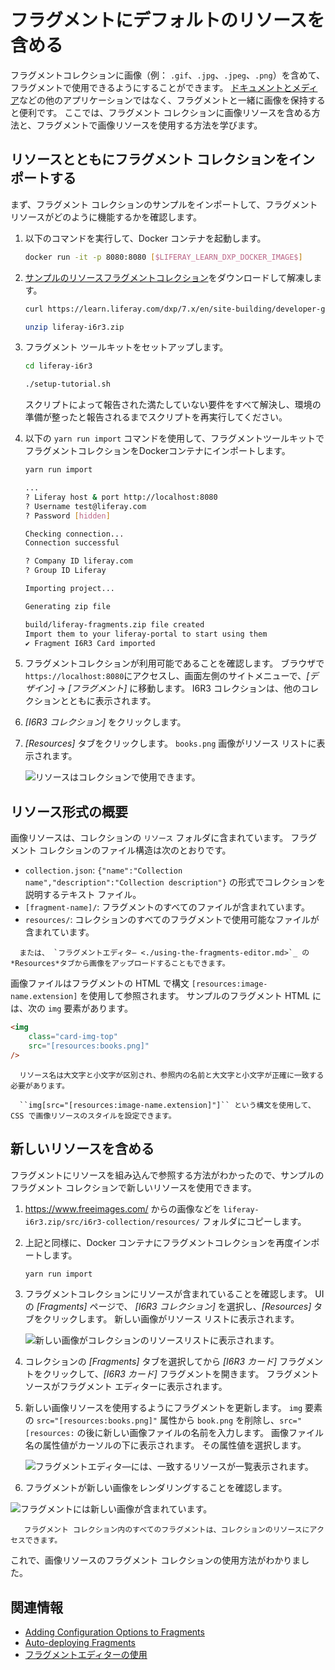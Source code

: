 # フラグメントにデフォルトのリソースを含める

フラグメントコレクションに画像（例： `.gif`、`.jpg`、`.jpeg`、`.png`）を含めて、フラグメントで使用できるようにすることができます。 [ドキュメントとメディア](../../../content-authoring-and-management/documents-and-media/sharing-documents-and-media.md)などの他のアプリケーションではなく、フラグメントと一緒に画像を保持すると便利です。 ここでは、フラグメント コレクションに画像リソースを含める方法と、フラグメントで画像リソースを使用する方法を学びます。

## リソースとともにフラグメント コレクションをインポートする

まず、フラグメント コレクションのサンプルをインポートして、フラグメント リソースがどのように機能するかを確認します。

1.  以下のコマンドを実行して、Docker コンテナを起動します。

    ``` bash
    docker run -it -p 8080:8080 [$LIFERAY_LEARN_DXP_DOCKER_IMAGE$]
    ```

2.  [サンプルのリソースフラグメントコレクション](https://learn.liferay.com/dxp/7.x/en/site-building/developer-guide/developing-page-fragments/liferay-i6r3.zip)をダウンロードして解凍します。

    ``` bash
    curl https://learn.liferay.com/dxp/7.x/en/site-building/developer-guide/developing-page-fragments/liferay-i6r3.zip -O
    ```

    ``` bash
    unzip liferay-i6r3.zip
    ```

3.  フラグメント ツールキットをセットアップします。

    ``` bash
    cd liferay-i6r3
    ```

    ``` bash
    ./setup-tutorial.sh
    ```


    スクリプトによって報告された満たしていない要件をすべて解決し、環境の準備が整ったと報告されるまでスクリプトを再実行してください。

4.  以下の `yarn run import` コマンドを使用して、フラグメントツールキットでフラグメントコレクションをDockerコンテナにインポートします。

    ``` bash
    yarn run import

    ...
    ? Liferay host & port http://localhost:8080
    ? Username test@liferay.com
    ? Password [hidden]

    Checking connection...
    Connection successful

    ? Company ID liferay.com
    ? Group ID Liferay

    Importing project...

    Generating zip file

    build/liferay-fragments.zip file created
    Import them to your liferay-portal to start using them
    ✔ Fragment I6R3 Card imported
    ```

5.  フラグメントコレクションが利用可能であることを確認します。 ブラウザで`https://localhost:8080`にアクセスし、画面左側のサイトメニューで、*[デザイン]* → *[フラグメント]* に移動します。 I6R3 コレクションは、他のコレクションとともに表示されます。

6.  *[I6R3 コレクション]* をクリックします。

7.  *[Resources]* タブをクリックします。 `books.png` 画像がリソース リストに表示されます。

    ![リソースはコレクションで使用できます。](./including-default-resources-with-fragments/images/01.png)

## リソース形式の概要

画像リソースは、コレクションの `リソース` フォルダに含まれています。 フラグメント コレクションのファイル構造は次のとおりです。

  - `collection.json`: `{"name":"Collection name","description":"Collection description"}` の形式でコレクションを説明するテキスト ファイル。
  - `[fragment-name]/`: フラグメントのすべてのファイルが含まれています。
  - `resources/`: コレクションのすべてのフラグメントで使用可能なファイルが含まれています。

<!-- end list -->

``` tip::
  または、 `フラグメントエディタ― <./using-the-fragments-editor.md>`_ の*Resources*タブから画像をアップロードすることもできます。
```

画像ファイルはフラグメントの HTML で構文 `[resources:image-name.extension]` を使用して参照されます。 サンプルのフラグメント HTML には、次の `img` 要素があります。

``` html
<img
    class="card-img-top"
    src="[resources:books.png]"
/>
```

``` note::
  リソース名は大文字と小文字が区別され、参照内の名前と大文字と小文字が正確に一致する必要があります。
```

``` tip::
  ``img[src="[resources:image-name.extension]"]`` という構文を使用して、CSS で画像リソースのスタイルを設定できます。
```

## 新しいリソースを含める

フラグメントにリソースを組み込んで参照する方法がわかったので、サンプルのフラグメント コレクションで新しいリソースを使用できます。

1.  <https://www.freeimages.com/> からの画像などを `liferay-i6r3.zip/src/i6r3-collection/resources/` フォルダにコピーします。

2.  上記と同様に、Docker コンテナにフラグメントコレクションを再度インポートします。

    ``` bash
    yarn run import
    ```

3.  フラグメントコレクションにリソースが含まれていることを確認します。 UI の *[Fragments]* ページで、 *[I6R3 コレクション]* を選択し、*[Resources]* タブをクリックします。 新しい画像がリソース リストに表示されます。

    ![新しい画像がコレクションのリソースリストに表示されます。](./including-default-resources-with-fragments/images/02.png)

4.  コレクションの *[Fragments]* タブを選択してから *[I6R3 カード]* フラグメントをクリックして、*[I6R3 カード]* フラグメントを開きます。 フラグメント ソースがフラグメント エディターに表示されます。

5.  新しい画像リソースを使用するようにフラグメントを更新します。 `img` 要素の `src="[resources:books.png]"` 属性から `book.png` を削除し、`src="[resources:` の後に新しい画像ファイルの名前を入力します。 画像ファイル名の属性値がカーソルの下に表示されます。 その属性値を選択します。

    ![フラグメントエディタ―には、一致するリソースが一覧表示されます。](./including-default-resources-with-fragments/images/03.png)

6.  フラグメントが新しい画像をレンダリングすることを確認します。

![フラグメントには新しい画像が含まれています。](./including-default-resources-with-fragments/images/04.png)

``` note::
   フラグメント コレクション内のすべてのフラグメントは、コレクションのリソースにアクセスできます。
```

これで、画像リソースのフラグメント コレクションの使用方法がわかりました。

## 関連情報

  - [Adding Configuration Options to Fragments](./adding-configuration-options-to-fragments.md)
  - [Auto-deploying Fragments](./auto-deploying-fragments.md)
  - [フラグメントエディターの使用](./using-the-fragments-editor.md)
